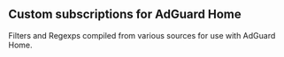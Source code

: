 ## Custom subscriptions for AdGuard Home
Filters and Regexps compiled from various sources for use with AdGuard Home.
